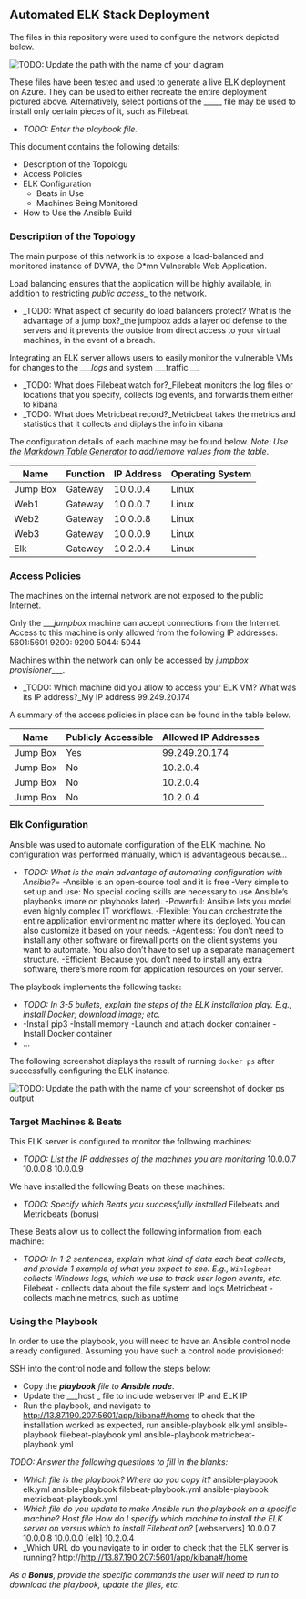 
## Automated ELK Stack Deployment

The files in this repository were used to configure the network depicted below.

![TODO: Update the path with the name of your diagram](Images/diagram_filename.png)

These files have been tested and used to generate a live ELK deployment on Azure. They can be used to either recreate the entire deployment pictured above. Alternatively, select portions of the _____ file may be used to install only certain pieces of it, such as Filebeat.

  - _TODO: Enter the playbook file._

This document contains the following details:
- Description of the Topologu
- Access Policies
- ELK Configuration
  - Beats in Use
  - Machines Being Monitored
- How to Use the Ansible Build


### Description of the Topology

The main purpose of this network is to expose a load-balanced and monitored instance of DVWA, the D*mn Vulnerable Web Application.

Load balancing ensures that the application will be highly available, in addition to restricting _public access__ to the network.
- _TODO: What aspect of security do load balancers protect? What is the advantage of a jump box?_the jumpbox adds a layer od defense to the servers and it prevents the outside from direct access to your virtual machines, in the event of a breach. 

Integrating an ELK server allows users to easily monitor the vulnerable VMs for changes to the ____logs_ and system ___traffic __.
- _TODO: What does Filebeat watch for?_Filebeat monitors the log files or locations that you specify, collects log events, and forwards them either to kibana 
- _TODO: What does Metricbeat record?_Metricbeat takes the metrics and statistics that it collects and diplays the info in kibana 

The configuration details of each machine may be found below.
_Note: Use the [Markdown Table Generator](http://www.tablesgenerator.com/markdown_tables) to add/remove values from the table_.

| Name     | Function | IP Address | Operating System |
|----------|----------|------------|------------------|
| Jump Box | Gateway  | 10.0.0.4   | Linux            |    
| Web1     | Gateway  | 10.0.0.7   | Linux            |      
| Web2     | Gateway  | 10.0.0.8   | Linux            |      
| Web3     | Gateway  | 10.0.0.9   | Linux            |      
| Elk      | Gateway  | 10.2.0.4   | Linux            |      


### Access Policies

The machines on the internal network are not exposed to the public Internet. 

Only the ____jumpbox_ machine can accept connections from the Internet. Access to this machine is only allowed from the following IP addresses:
5601:5601
9200: 9200
5044: 5044

Machines within the network can only be accessed by _jumpbox provisioner____.
- _TODO: Which machine did you allow to access your ELK VM? What was its IP address?_My IP address 99.249.20.174

A summary of the access policies in place can be found in the table below.

| Name     | Publicly Accessible | Allowed IP Addresses |
|----------|---------------------|----------------------|
| Jump Box | Yes                 | 99.249.20.174        |
| Jump Box |     No              | 10.2.0.4             |
| Jump Box |     No              | 10.2.0.4             |
| Jump Box |     No              | 10.2.0.4             |

### Elk Configuration

Ansible was used to automate configuration of the ELK machine. No configuration was performed manually, which is advantageous because...
- _TODO: What is the main advantage of automating configuration with Ansible?_=
-Ansible is an open-source tool and it is free
-Very simple to set up and use: No special coding skills are necessary to use Ansible’s playbooks (more on playbooks later).
-Powerful: Ansible lets you model even highly complex IT workflows.
-Flexible: You can orchestrate the entire application environment no matter where it’s deployed. You can also customize it based on your needs.
-Agentless: You don’t need to install any other software or firewall ports on the client systems you want to automate. You also don’t have to set up a separate management structure.
-Efficient: Because you don’t need to install any extra software, there’s more room for application resources on your server.

The playbook implements the following tasks:
- _TODO: In 3-5 bullets, explain the steps of the ELK installation play. E.g., install Docker; download image; etc._
- -Install pip3
  -Install memory
  -Launch and attach docker container 
  -Install Docker container 
- ...

The following screenshot displays the result of running `docker ps` after successfully configuring the ELK instance.

![TODO: Update the path with the name of your screenshot of docker ps output](Images/docker_ps_output.png)

### Target Machines & Beats
This ELK server is configured to monitor the following machines:
- _TODO: List the IP addresses of the machines you are monitoring_
10.0.0.7
10.0.0.8
10.0.0.9

We have installed the following Beats on these machines:
- _TODO: Specify which Beats you successfully installed_
Filebeats and Metricbeats (bonus) 

These Beats allow us to collect the following information from each machine:
- _TODO: In 1-2 sentences, explain what kind of data each beat collects, and provide 1 example of what you expect to see. E.g., `Winlogbeat` collects Windows logs, which we use to track user logon events, etc._
Filebeat - collects data about the file system and logs 
Metricbeat - collects machine metrics, such as uptime 

### Using the Playbook
In order to use the playbook, you will need to have an Ansible control node already configured. Assuming you have such a control node provisioned: 

SSH into the control node and follow the steps below:
- Copy the ___playbook__ file to __Ansible node___.
- Update the ___host _ file to include webserver IP and ELK IP
- Run the playbook, and navigate to http://13.87.190.207:5601/app/kibana#/home to check that the installation worked as expected, run 
 ansible-playbook elk.yml 
 ansible-playbook filebeat-playbook.yml
 ansible-playbook metricbeat-playbook.yml 

_TODO: Answer the following questions to fill in the blanks:_
- _Which file is the playbook? Where do you copy it?_
ansible-playbook elk.yml 
 ansible-playbook filebeat-playbook.yml
 ansible-playbook metricbeat-playbook.yml
- _Which file do you update to make Ansible run the playbook on a specific machine? Host file 
How do I specify which machine to install the ELK server on versus which to install Filebeat on?_
[webservers]
10.0.0.7
10.0.0.8
10.0.0.0
[elk]
10.2.0.4
- _Which URL do you navigate to in order to check that the ELK server is running? http://http://13.87.190.207:5601/app/kibana#/home

_As a **Bonus**, provide the specific commands the user will need to run to download the playbook, update the files, etc._
